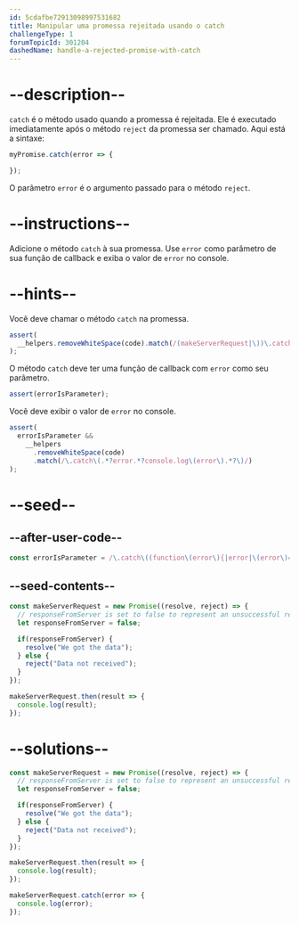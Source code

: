 ```yaml
---
id: 5cdafbe72913098997531682
title: Manipular uma promessa rejeitada usando o catch
challengeType: 1
forumTopicId: 301204
dashedName: handle-a-rejected-promise-with-catch
---
```


# --description--

`catch` é o método usado quando a promessa é rejeitada. Ele é executado imediatamente após o método `reject` da promessa ser chamado. Aqui está a sintaxe:

```js
myPromise.catch(error => {

});
```

O parâmetro `error` é o argumento passado para o método `reject`.

# --instructions--

Adicione o método `catch` à sua promessa. Use `error` como parâmetro de sua função de callback e exiba o valor de `error` no console.

# --hints--

Você deve chamar o método `catch` na promessa.

```js
assert(
  __helpers.removeWhiteSpace(code).match(/(makeServerRequest|\))\.catch\(/g)
);
```

O método `catch` deve ter uma função de callback com `error` como seu parâmetro.

```js
assert(errorIsParameter);
```

Você deve exibir o valor de `error` no console.

```js
assert(
  errorIsParameter &&
    __helpers
      .removeWhiteSpace(code)
      .match(/\.catch\(.*?error.*?console.log\(error\).*?\)/)
);
```

# --seed--

## --after-user-code--

```js
const errorIsParameter = /\.catch\((function\(error\){|error|\(error\)=>)/.test(__helpers.removeWhiteSpace(code));
```

## --seed-contents--

```js
const makeServerRequest = new Promise((resolve, reject) => {
  // responseFromServer is set to false to represent an unsuccessful response from a server
  let responseFromServer = false;

  if(responseFromServer) {
    resolve("We got the data");
  } else {  
    reject("Data not received");
  }
});

makeServerRequest.then(result => {
  console.log(result);
});
```

# --solutions--

```js
const makeServerRequest = new Promise((resolve, reject) => {
  // responseFromServer is set to false to represent an unsuccessful response from a server
  let responseFromServer = false;

  if(responseFromServer) {
    resolve("We got the data");
  } else {  
    reject("Data not received");
  }
});

makeServerRequest.then(result => {
  console.log(result);
});

makeServerRequest.catch(error => {
  console.log(error);
});
```
